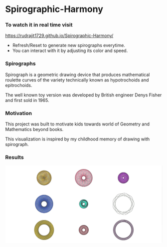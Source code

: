 # Spirographic-Harmony

### To watch it in real time visit

https://rudrajit1729.github.io/Spirographic-Harmony/ 

- Refresh/Reset to generate new spirographs everytime.
- You can interact with it by adjusting its color and speed.

### Spirographs
Spirograph is a geometric drawing device that produces mathematical roulette curves of the variety technically known as hypotrochoids and epitrochoids.

The well known toy version was developed by British engineer Denys Fisher and first sold in 1965.

### Motivation
This project was built to motivate kids towards world of Geometry and Mathematics beyond books.

This visualization is inspired by my childhood memory of drawing with spirograph.

### Results

![](https://github.com/rudrajit1729/Spirographic-Harmony/blob/master/results/Capture.JPG)

